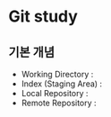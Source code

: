 # Git study

## 기본 개념
- Working Directory :
- Index (Staging Area) :
- Local Repository :
- Remote Repository :
